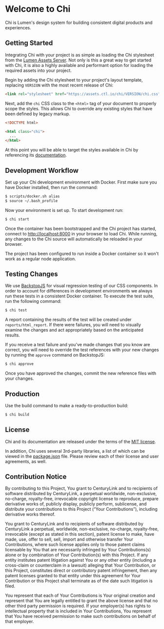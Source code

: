 # Welcome to Chi

Chi is Lumen's design system for building consistent digital products and experiences.

## Getting Started

Integrating Chi with your project is as simple as loading the Chi stylesheet from the [Lumen Assets Server](https://assets.ctl.io). Not only is this a great way to get started with Chi, it is also a highly available and performant option for loading the required assets into your project.

Begin by adding the Chi stylesheet to your project's layout template, replacing `VERSION` with the most recent release of Chi:

``` html
<link rel="stylesheet" href="https://assets.ctl.io/chi/VERSION/chi.css">
```

Next, add the `chi` CSS class to the `<html>` tag of your document to properly scope the styles. This allows Chi to override any existing styles that have been defined by legacy markup.

``` html
<!DOCTYPE html>

<html class="chi">
  ...
</html>
```

At this point you will be able to target the styles available in Chi by referencing its [documentation](https://assets.ctl.io/chi).

## Development Workflow

Set up your Chi development environment with Docker. First make sure you have Docker installed, then run the command:

``` sh
$ scripts/docker.sh alias
$ source ~/.bash_profile
```

Now your environment is set up. To start development run:

``` sh
$ chi start
```

Once the container has been bootstrapped and the Chi project has started, connect to [http://localhost:8000](http://localhost:8000) in your browser to load Chi. While running, any changes to the Chi source will automatically be reloaded in your browser.

The project has been configured to run inside a Docker container so it won't work as a regular node application.

## Testing Changes

We use [BackstopJS](https://garris.github.io/BackstopJS) for visual regression testing of our CSS components. In order to account for differences in development environments we always run these tests in a consistent Docker container. To execute the test suite, run the following command:

``` sh
$ chi test
```

A report containing the results of the test will be created under `reports/html_report`. If there were failures, you will need to visually examine the changes and act appropriately based on the anticipated results.

If you receive a test failure and you've made changes that you know are correct, you will need to override the test references with your new changes by running the `approve` command on BackstopJS:

``` sh
$ chi approve
```

Once you have approved the changes, commit the new reference files with your changes.

## Production

Use the build command to make a ready-to-production build:

``` sh
$ chi build
```

## License

Chi and its documentation are released under the terms of the [MIT license](LICENSE).

In addition, Chi uses several 3rd-party libraries, a list of which can be viewed in the [package.json](package.json) file. Please review each of their license and user agreements, as well.

## Contribution Notice

By contributing to this Project, You grant to CenturyLink and to recipients of software distributed by CenturyLink, a perpetual worldwide, non-exclusive, no-charge, royalty-free, irrevocable copyright license to reproduce, prepare derivative works of, publicly display, publicly perform, sublicense, and distribute your contributions to this Project (“Your Contributions”), including derivative works thereof.

You grant to CenturyLink and to recipients of software distributed by CenturyLink a perpetual, worldwide, non-exclusive, no-charge, royalty-free, irrevocable (except as stated in this section), patent license to make, have made, use, offer to sell, sell, import and otherwise transfer Your Contributions, where such license applies only to those patent claims licensable by You that are necessarily infringed by Your Contributions(s) alone or by combination of Your Contribution(s) with this Project. If any entity institutes patent litigation against You or any other entity (including a cross-claim or counterclaim in a lawsuit) alleging that Your Contribution, or this Project, constitutes direct or contributory patent infringement, then any patent licenses granted to that entity under this agreement for Your Contribution or this Project shall terminate as of the date such litigation is filed.

You represent that each of Your Contributions is Your original creation and represent that You are legally entitled to grant the above license and that no other third party permission is required. If your employer(s) has rights to intellectual property that is included in Your Contributions, You represent that You have received permission to make such contributions on behalf of that employer.
